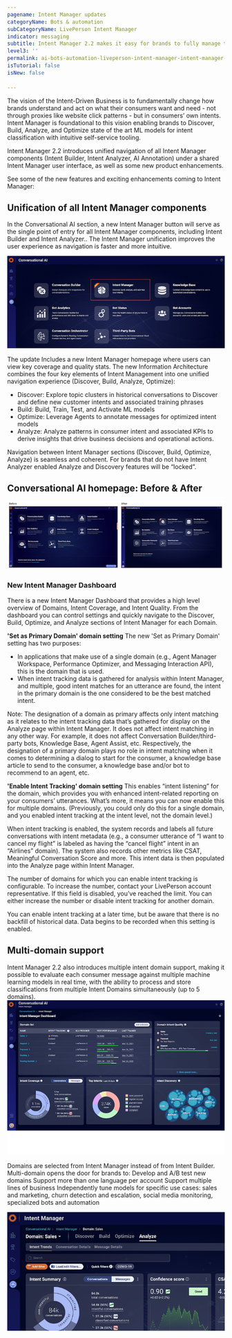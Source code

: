```yaml
---
pagename: Intent Manager updates
categoryName: Bots & automation
subCategoryName: LivePerson Intent Manager
indicator: messaging
subtitle: Intent Manager 2.2 makes it easy for brands to fully manage their Intents. 
level3: ''
permalink: ai-bots-automation-liveperson-intent-manager-intent-manager-updates.html
isTutorial: false
isNew: false

---
```


The vision of the Intent-Driven Business is to fundamentally change how brands understand and act on what their consumers want and need - not through proxies like website click patterns - but in consumers’ own intents. Intent Manager is foundational to this vision enabling brands to Discover, Build, Analyze, and Optimize state of the art ML models for intent classification with intuitive self-service tooling.

Intent Manager 2.2 introduces unified navigation of all Intent Manager components (Intent Builder, Intent Analyzer, AI Annotation) under a shared Intent Manager user interface, as well as some new product enhancements. 

See some of the new features and exciting enhancements coming to Intent Manager:

## Unification of all Intent Manager components
In the Conversational AI section, a new Intent Manager button will serve as the single point of entry for all Intent Manager components, including Intent Builder and Intent Analyzer.. The Intent Manager unification improves the user experience as navigation is faster and more intuitive.

![](img/IM-updates-1.png)

The update Includes a new Intent Manager homepage where users can view key coverage and quality stats. The new Information Architecture combines the four key elements of Intent Management into one unified navigation experience (Discover, Build, Analyze, Optimize):

* Discover: Explore topic clusters in historical conversations to Discover and define new customer intents and associated training phrases
* Build: Build, Train, Test, and Activate ML models
* Optimize: Leverage Agents to annotate messages for optimized intent models
* Analyze: Analyze patterns in consumer intent and associated KPIs to derive insights that drive business decisions and operational actions.


Navigation between Intent Manager sections (Discover, Build, Optimize, Analyze) is seamless and coherent. For brands that do not have Intent Analyzer enabled Analyze and Discovery features will be “locked”.

## Conversational AI homepage: Before & After

![](img/IM-updates-2b.png)

### New Intent Manager Dashboard

There is a new Intent Manager Dashboard that provides a high level overview of Domains, Intent Coverage, and Intent Quality. From the dashboard you can control settings and quickly navigate to the Discover, Build, Optimize, and Analyze sections of Intent Manager for each Domain.

**'Set as Primary Domain' domain setting**
The new 'Set as Primary Domain' setting has two purposes:
* In applications that make use of a single domain (e.g., Agent Manager Workspace, Performance Optimizer, and Messaging Interaction API), this is the domain that is used. 
* When intent tracking data is gathered for analysis within Intent Manager, and multiple, good intent matches for an utterance are found, the intent in the primary domain is the one considered to be the best matched intent.

Note: The designation of a domain as primary affects only intent matching as it relates to the intent tracking data that’s gathered for display on the Analyze page within Intent Manager. It does not affect intent matching in any other way. For example, it does not affect Conversation Builder/third-party bots, Knowledge Base, Agent Assist, etc. Respectively, the designation of a primary domain plays no role in intent matching when it comes to determining a dialog to start for the consumer, a knowledge base article to send to the consumer, a knowledge base and/or bot to recommend to an agent, etc.

**'Enable Intent Tracking' domain setting**
This enables “intent listening” for the domain, which provides you with enhanced intent-related reporting on your consumers’ utterances. What’s more, it means you can now enable this for multiple domains. (Previously, you could only do this for a single domain, and you enabled intent tracking at the intent level, not the domain level.)

When intent tracking is enabled, the system records and labels all future conversations with intent metadata (e.g., a consumer utterance of “I want to cancel my flight” is labeled as having the “cancel flight” intent in an “Airlines” domain). The system also records other metrics like CSAT, Meaningful Conversation Score and more. This intent data is then populated into the Analyze page within Intent Manager.

The number of domains for which you can enable intent tracking is configurable. To increase the number, contact your LivePerson account representative. If this field is disabled, you’ve reached the limit. You can either increase the number or disable intent tracking for another domain.

You can enable intent tracking at a later time, but be aware that there is no backfill of historical data. Data begins to be recorded when this setting is enabled.

## Multi-domain support
Intent Manager 2.2 also introduces multiple intent domain support, making it possible to evaluate each consumer message against multiple machine learning models in real time, with the ability to process and store classifications from multiple Intent Domains simultaneously (up to 5 domains). 
![](img/IM-updates-3.png)

Domains are selected from Intent Manager instead of from Intent Builder.
Multi-domain opens the door for brands to:
Develop and A/B test new domains
Support more than one language per account
Support multiple lines of business
Independently tune models for specific use cases: sales and marketing, churn detection and escalation, social media monitoring, specialized bots and automation

![](img/IM-updates-4.png)



